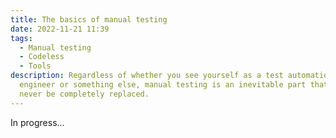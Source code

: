 ```yaml
---
title: The basics of manual testing
date: 2022-11-21 11:39
tags:
  - Manual testing
  - Codeless
  - Tools
description: Regardless of whether you see yourself as a test automation
  engineer or something else, manual testing is an inevitable part that can
  never be completely replaced.
---
```

In progress...